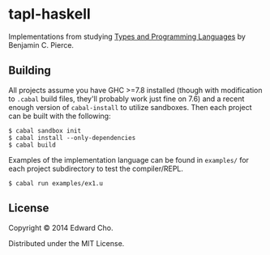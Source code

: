 # tapl-haskell

Implementations from studying
[Types and Programming Languages](http://www.cis.upenn.edu/~bcpierce/tapl/)
by Benjamin C. Pierce.

## Building

All projects assume you have GHC >=7.8 installed (though with
modification to `.cabal` build files, they'll probably work just fine
on 7.6) and a recent enough version of `cabal-install` to utilize
sandboxes. Then each project can be built with the following:

```
$ cabal sandbox init
$ cabal install --only-dependencies
$ cabal build
```

Examples of the implementation language can be found in `examples/`
for each project subdirectory to test the compiler/REPL.

```
$ cabal run examples/ex1.u
```

## License

Copyright © 2014 Edward Cho.

Distributed under the MIT License.
